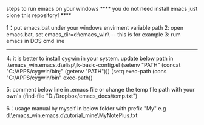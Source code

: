 

steps to run emacs on your windows
**** you do not need install emacs just clone this repository! ****

1：put emacs.bat under your windows envirment variable path
2: open emacs.bat, set emacs_dir=d:\emacs_win\  -- this is for example
3: rum emacs in DOS cmd line

-----------------------------------------------------------------------

4: it is better to install cygwin in your system.
update below path in .\emacs_win\.emacs.d\elisp\jk-basic-config.el
(setenv "PATH" (concat "C:/APPS/cygwin/bin;" (getenv "PATH")))
(setq exec-path (cons "C:/APPS/cygwin/bin" exec-path))

5: comment below line in .emacs file or change the temp file path with your own's
(find-file "D:/Dropbox/emacs_docs/temp.txt")

6：usage manual by myself in below folder with prefix "My"
e.g
d:\emacs_win\.emacs.d\tutorial_mine\MyNotePlus.txt
